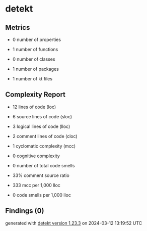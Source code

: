 # detekt

## Metrics

* 0 number of properties

* 1 number of functions

* 0 number of classes

* 1 number of packages

* 1 number of kt files

## Complexity Report

* 12 lines of code (loc)

* 6 source lines of code (sloc)

* 3 logical lines of code (lloc)

* 2 comment lines of code (cloc)

* 1 cyclomatic complexity (mcc)

* 0 cognitive complexity

* 0 number of total code smells

* 33% comment source ratio

* 333 mcc per 1,000 lloc

* 0 code smells per 1,000 lloc

## Findings (0)

generated with [detekt version 1.23.3](https://detekt.dev/) on 2024-03-12 13:19:52 UTC
